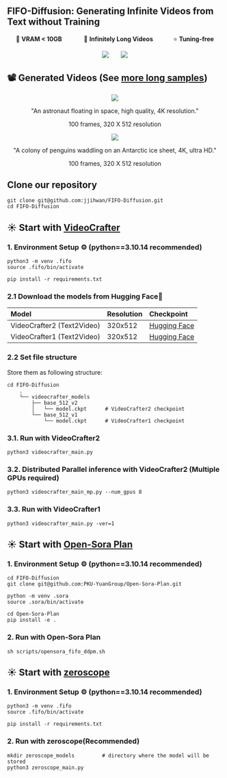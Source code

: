 ## FIFO-Diffusion: Generating Infinite Videos from Text without Training
<div align="center">

<p>
💾 <b> VRAM < 10GB</b> &nbsp;&nbsp;&nbsp;&nbsp;&nbsp;&nbsp;&nbsp;&nbsp;&nbsp;&nbsp;&nbsp;
🚀 <b> Infinitely Long Videos</b> &nbsp;&nbsp;&nbsp;&nbsp;&nbsp;&nbsp;&nbsp;&nbsp;&nbsp;&nbsp;
⭐️ <b> Tuning-free</b>
</p>

<a href="https://jjihwan.github.io/projects/FIFO-Diffusion"><img src='https://img.shields.io/badge/arXiv-red'></a> &nbsp;&nbsp;&nbsp;&nbsp;&nbsp;
<a href="https://jjihwan.github.io/projects/FIFO-Diffusion"><img src='https://img.shields.io/badge/Project-Page-Green'></a>

</div>

## 📽️ Generated Videos (See <a href="https://jjihwan.github.io/projects/FIFO-Diffusion">more long samples</a>)

<div align="center">

<img src="https://github.com/jjihwan/FIFO-Diffusion/assets/63445348/95b2f22d-9ed6-45a7-b791-669147c95d51">

"An astronaut floating in space, high quality, 4K resolution."

100 frames, 320 X 512 resolution

<img src="https://github.com/jjihwan/FIFO-Diffusion/assets/63445348/9fe21f68-c998-46e6-94c3-c2884569f019">

"A colony of penguins waddling on an Antarctic ice sheet, 4K, ultra HD."

100 frames, 320 X 512 resolution
</div>

## Clone our repository
```
git clone git@github.com:jjihwan/FIFO-Diffusion.git
cd FIFO-Diffusion
```

## ☀️ Start with <a href="https://github.com/AILab-CVC/VideoCrafter">VideoCrafter</a>

### 1. Environment Setup ⚙️ (python==3.10.14 recommended)
```
python3 -m venv .fifo
source .fifo/bin/activate

pip install -r requirements.txt
```

### 2.1 Download the models from Hugging Face🤗
|Model|Resolution|Checkpoint
|:---------|:---------|:--------
|VideoCrafter2 (Text2Video)|320x512|[Hugging Face](https://huggingface.co/VideoCrafter/VideoCrafter2/blob/main/model.ckpt)
|VideoCrafter1 (Text2Video)|320x512|[Hugging Face](https://huggingface.co/VideoCrafter/Text2Video-512/blob/main/model.ckpt)

### 2.2 Set file structure
Store them as following structure:
```
cd FIFO-Diffusion
    .
    └── videocrafter_models
        ├── base_512_v2
        │   └── model.ckpt      # VideoCrafter2 checkpoint
        └── base_512_v1
            └── model.ckpt      # VideoCrafter1 checkpoint
```

### 3.1. Run with VideoCrafter2
```
python3 videocrafter_main.py
```

### 3.2. Distributed Parallel inference with VideoCrafter2 (Multiple GPUs required)

```
python3 videocrafter_main_mp.py --num_gpus 8
```

### 3.3. Run with VideoCrafter1
```
python3 videocrafter_main.py -ver=1
```

## ☀️ Start with <a href="https://github.com/PKU-YuanGroup/Open-Sora-Plan">Open-Sora Plan</a>

### 1. Environment Setup ⚙️ (python==3.10.14 recommended)
```
cd FIFO-Diffusion
git clone git@github.com:PKU-YuanGroup/Open-Sora-Plan.git

python -m venv .sora
source .sora/bin/activate

cd Open-Sora-Plan
pip install -e .
```

### 2. Run with Open-Sora Plan
```
sh scripts/opensora_fifo_ddpm.sh
```

## ☀️ Start with <a href="https://huggingface.co/cerspense/zeroscope_v2_576w">zeroscope</a>

### 1. Environment Setup ⚙️ (python==3.10.14 recommended)
```
python3 -m venv .fifo
source .fifo/bin/activate

pip install -r requirements.txt
```

### 2. Run with zeroscope(Recommended)
```
mkdir zeroscope_models         # directory where the model will be stored
python3 zeroscope_main.py
```
